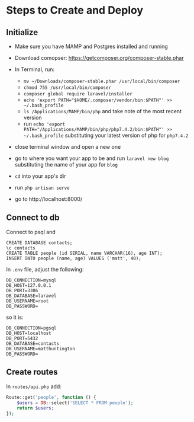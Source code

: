 # Steps to Create and Deploy

## Initialize

- Make sure you have MAMP and Postgres installed and running
- Download comopser: https://getcomposer.org/composer-stable.phar
- In Terminal, run:

  - `mv ~/Downloads/composer-stable.phar /usr/local/bin/composer`
  - `chmod 755 /usr/local/bin/composer`
  - `composer global require laravel/installer`
  - `echo 'export PATH="$HOME/.composer/vendor/bin:$PATH"' >> ~/.bash_profile`
  - `ls /Applications/MAMP/bin/php` and take note of the most recent version
  - run `echo 'export PATH="/Applications/MAMP/bin/php/php7.4.2/bin:$PATH"' >> ~/.bash_profile` substituting your latest version of php for `php7.4.2`

- close terminal window and open a new one
- go to where you want your app to be and run `laravel new blog` substituting the name of your app for `blog`
- `cd` into your app's dir
- run `php artisan serve`
- go to http://localhost:8000/

## Connect to db

Connect to psql and

```
CREATE DATABASE contacts;
\c contacts
CREATE TABLE people (id SERIAL, name VARCHAR(16), age INT);
INSERT INTO people (name, age) VALUES ('matt', 40);
```

In `.env` file, adjust the following:

```
DB_CONNECTION=mysql
DB_HOST=127.0.0.1
DB_PORT=3306
DB_DATABASE=laravel
DB_USERNAME=root
DB_PASSWORD=
```

so it is:

```
DB_CONNECTION=pgsql
DB_HOST=localhost
DB_PORT=5432
DB_DATABASE=contacts
DB_USERNAME=matthuntington
DB_PASSWORD=
```

## Create routes

In `routes/api.php` add:

```php
Route::get('people', function () {
    $users = DB::select('SELECT * FROM people');
    return $users;
});
```
